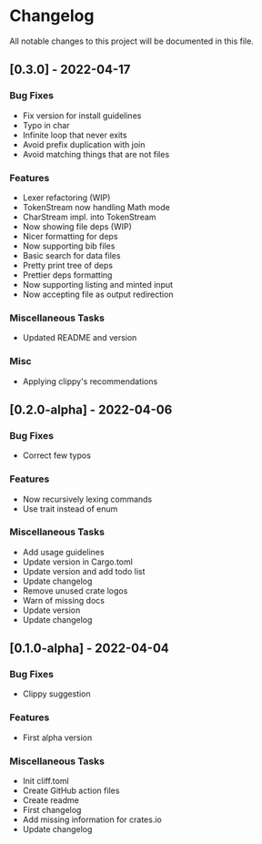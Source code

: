 # Changelog

All notable changes to this project will be documented in this file.

## [0.3.0] - 2022-04-17

### Bug Fixes

- Fix version for install guidelines
- Typo in char
- Infinite loop that never exits
- Avoid prefix duplication with join
- Avoid matching things that are not files

### Features

- Lexer refactoring (WIP)
- TokenStream now handling Math mode
- CharStream impl. into TokenStream
- Now showing file deps (WIP)
- Nicer formatting for deps
- Now supporting bib files
- Basic search for data files
- Pretty print tree of deps
- Prettier deps formatting
- Now supporting listing and minted input
- Now accepting file as output redirection

### Miscellaneous Tasks

- Updated README and version

### Misc

- Applying clippy's recommendations

## [0.2.0-alpha] - 2022-04-06

### Bug Fixes

- Correct few typos

### Features

- Now recursively lexing commands
- Use trait instead of enum

### Miscellaneous Tasks

- Add usage guidelines
- Update version in Cargo.toml
- Update version and add todo list
- Update changelog
- Remove unused crate logos
- Warn of missing docs
- Update version
- Update changelog

## [0.1.0-alpha] - 2022-04-04

### Bug Fixes

- Clippy suggestion

### Features

- First alpha version

### Miscellaneous Tasks

- Init cliff.toml
- Create GitHub action files
- Create readme
- First changelog
- Add missing information for crates.io
- Update changelog

<!-- generated by git-cliff -->
